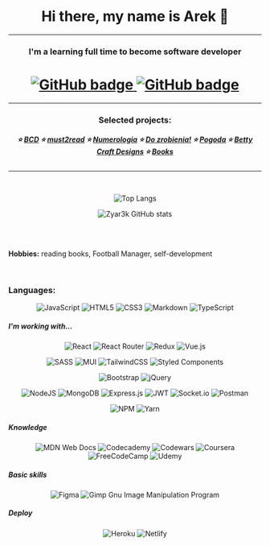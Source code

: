 ## <h1  align="center">Hi there, my name is Arek 👋</h1>

---

<h3  align="center">I'm a learning full time to become software developer</h3>

<h1 align="center">
<a href="https://zyar3k.github.io/portfolio/">
<img src="https://img.shields.io/badge/Portfolio-%23000000.svg?style=for-the-badge&logo=firefox&logoColor=#FF7139" alt="GitHub badge" />
</a>
<a href="https://www.linkedin.com/in/arkadiusz-zygan/">
<img src="https://img.shields.io/badge/linkedin-%230077B5.svg?style=for-the-badge&logo=linkedin&logoColor=white" alt="GitHub badge" />
</a>
</h1>

---

<h3  align="center">Selected projects:</h3>
<div align="center">
<h5>

:star: [BCD](https://bettycraftdesigns.netlify.app/) :star: [must2read](https://must2read.netlify.app/#/) :star: [Numerologia](https://numerologia.netlify.app/) :star: [Do zrobienia!](https://dozrobienia-app.netlify.app/) :star: [Pogoda](https://agitated-aryabhata-cef99e.netlify.app/) :star: [Betty Craft Designs](https://online-shop-bcd.herokuapp.com/) :star: [Books](https://books2read.netlify.app/)

</h5>
</div>

---

<br />

<div align="center">

![Top Langs](https://github-readme-stats.vercel.app/api/top-langs/?username=zyar3k&hide=css)

![Zyar3k GitHub stats](https://github-readme-stats.vercel.app/api?username=zyar3k&show_icons=true&theme=radical&hide=prs,issues)

</div>
<br>
<br>

**Hobbies:** reading books, Football Manager, self-development

<br>
<h3>
Languages:
</h3>
<div align="center">

![JavaScript](https://img.shields.io/badge/javascript-%23323330.svg?style=for-the-badge&logo=javascript&logoColor=%23F7DF1E) ![HTML5](https://img.shields.io/badge/html5-%23E34F26.svg?style=for-the-badge&logo=html5&logoColor=white) ![CSS3](https://img.shields.io/badge/css3-%231572B6.svg?style=for-the-badge&logo=css3&logoColor=white) ![Markdown](https://img.shields.io/badge/markdown-%23000000.svg?style=for-the-badge&logo=markdown&logoColor=white) ![TypeScript](https://img.shields.io/badge/typescript-%23007ACC.svg?style=for-the-badge&logo=typescript&logoColor=white)

</div>
<h5>I'm working with...</h5>

<div align="center">

![React](https://img.shields.io/badge/react-%2320232a.svg?style=for-the-badge&logo=react&logoColor=%2361DAFB) ![React Router](https://img.shields.io/badge/React_Router-CA4245?style=for-the-badge&logo=react-router&logoColor=white) ![Redux](https://img.shields.io/badge/redux-%23593d88.svg?style=for-the-badge&logo=redux&logoColor=white) ![Vue.js](https://img.shields.io/badge/vuejs-%2335495e.svg?style=for-the-badge&logo=vuedotjs&logoColor=%234FC08D)

![SASS](https://img.shields.io/badge/SASS-hotpink.svg?style=for-the-badge&logo=SASS&logoColor=white) ![MUI](https://img.shields.io/badge/MUI-%230081CB.svg?style=for-the-badge&logo=mui&logoColor=white) ![TailwindCSS](https://img.shields.io/badge/tailwindcss-%2338B2AC.svg?style=for-the-badge&logo=tailwind-css&logoColor=white) ![Styled Components](https://img.shields.io/badge/styled--components-DB7093?style=for-the-badge&logo=styled-components&logoColor=white)

![Bootstrap](https://img.shields.io/badge/bootstrap-%23563D7C.svg?style=for-the-badge&logo=bootstrap&logoColor=white) ![jQuery](https://img.shields.io/badge/jquery-%230769AD.svg?style=for-the-badge&logo=jquery&logoColor=white)

![NodeJS](https://img.shields.io/badge/node.js-6DA55F?style=for-the-badge&logo=node.js&logoColor=white) ![MongoDB](https://img.shields.io/badge/MongoDB-%234ea94b.svg?style=for-the-badge&logo=mongodb&logoColor=white) ![Express.js](https://img.shields.io/badge/express.js-%23404d59.svg?style=for-the-badge&logo=express&logoColor=%2361DAFB) ![JWT](https://img.shields.io/badge/JWT-black?style=for-the-badge&logo=JSON%20web%20tokens) ![Socket.io](https://img.shields.io/badge/Socket.io-black?style=for-the-badge&logo=socket.io&badgeColor=010101) ![Postman](https://img.shields.io/badge/Postman-FF6C37?style=for-the-badge&logo=postman&logoColor=white)

![NPM](https://img.shields.io/badge/NPM-%23000000.svg?style=for-the-badge&logo=npm&logoColor=white) ![Yarn](https://img.shields.io/badge/yarn-%232C8EBB.svg?style=for-the-badge&logo=yarn&logoColor=white)

</div>

<h5>Knowledge</h5>
<div align="center">

![MDN Web Docs](https://img.shields.io/badge/MDN_Web_Docs-black?style=for-the-badge&logo=mdnwebdocs&logoColor=white) ![Codecademy](https://img.shields.io/badge/Codecademy-FFF0E5?style=for-the-badge&logo=codecademy&logoColor=1F243A) ![Codewars](https://img.shields.io/badge/Codewars-B1361E?style=for-the-badge&logo=codewars&logoColor=grey) ![Coursera](https://img.shields.io/badge/Coursera-%230056D2.svg?style=for-the-badge&logo=Coursera&logoColor=white) ![FreeCodeCamp](https://img.shields.io/badge/Freecodecamp-%23123.svg?style=for-the-badge&logo=freecodecamp&logoColor=green) ![Udemy](https://img.shields.io/badge/Udemy-A435F0?style=for-the-badge&logo=Udemy&logoColor=white)

</div>
<h5>Basic skills</h5>
<div align="center">

![Figma](https://img.shields.io/badge/figma-%23F24E1E.svg?style=for-the-badge&logo=figma&logoColor=white) ![Gimp Gnu Image Manipulation Program](https://img.shields.io/badge/Gimp-657D8B?style=for-the-badge&logo=gimp&logoColor=FFFFFF)

</div>
<h5>Deploy</h5>
<div align="center">

![Heroku](https://img.shields.io/badge/heroku-%23430098.svg?style=for-the-badge&logo=heroku&logoColor=white) ![Netlify](https://img.shields.io/badge/netlify-%23000000.svg?style=for-the-badge&logo=netlify&logoColor=#00C7B7)

</div>
